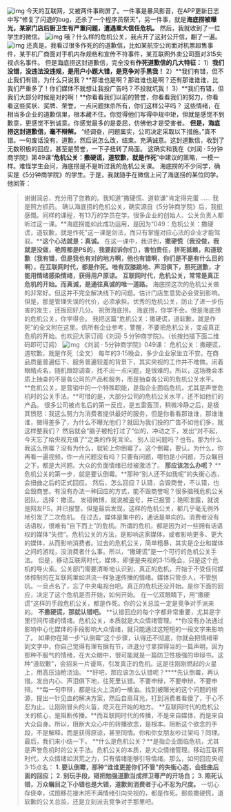 ![img](http://mmbiz.qpic.cn/mmbiz_jpg/Eia1pKbzLGbRibLiaUTxsfr0On1icrKyiaiadpA8fGNkDkF27abHWAxiauNGfbrmeRlVWKWUFC3WogohPsjGvU3wZ4pPw/640?wx_fmt=jpeg&tp=webp&wxfrom=5&wx_lazy=1&wx_co=1)
今天的互联网，又被两件事刷屏了。一件事是暴风影音，在APP更新日志中写“修复了闪退的bug，还杀了一个程序员祭天”，另一件事，就是**海底捞被曝光，某家门店后厨卫生有严重问题，遭遇重大信任危机。**
然后，我就收到了一位学生的微信。
![img](http://mmbiz.qpic.cn/mmbiz_png/Eia1pKbzLGbRibLiaUTxsfr0On1icrKyiaiadpXMOCuFeccolgWjfe3OJA8qwedJXBd7NCOddTRzLQhawSUJ7nlJn6AQ/640?wx_fmt=png&tp=webp&wxfrom=5&wx_lazy=1&wx_co=1)
哦？什么样的危机公关，我点开了这封公开信，翻了一遍。
![img](http://mmbiz.qpic.cn/mmbiz_jpg/Eia1pKbzLGbRibLiaUTxsfr0On1icrKyiaiadpJmLibhpK2Wic9AZPpDrsrnsGm1mnL4Z8PibNeLTHY5UlBXJhRGb2wwaQQ/640?wx_fmt=jpeg&tp=webp&wxfrom=5&wx_lazy=1&wx_co=1)
还真是。我看过很多作死的的道歉信，比如某航空公司面对机票超售事件，某手机厂商面对手机内存规格和宣传不符事件，某互联网外卖公司面对315央视点名事件。
但是海底捞这封道歉信，完全没有**作死道歉信的几大特征：**
1）**我们没错，没违法没违规，是用户小题大错，是竞争对手黑我！**
2）**我们有错，但不止我们有错，为什么只说我？**那谁也是啊？那谁谁也是啊？还有那谁谁谁，比我们严重多了！你们媒体不就想让我投广告吗？不投就坑我！
3）**我们有错，但我们大部分时候是对的啊！**你看看我们以前的赞誉，你看看我们的努力，你看看这些奖状、奖牌、荣誉，一点问题抹杀所有，你们这样公平吗？
这些情绪，在相当多企业的道歉信里，根本藏不住。你觉得他们写得中规中矩，但就是感觉不到歉意，更感觉不到诚意。你感觉最多的是委屈，仿佛他才是受害者。
**但是，海底捞这封道歉信，毫不辩解。**
“经调查，问题属实，公司决定采取以下措施。”真不错。一句废话没有，道歉，然后说怎么改，结束。充满诚意。这封道歉信，收到了无数积极的回应，甚至是赞誉，一下子扭转了局面。
这确实和我在《刘润 · 5分钟商学院》第49课“**危机公关：撒硬谎，道软歉，就是作死**”中建议的策略，一模一样。难怪学生会问，海底捞是不是听过我的危机公关课。
海底捞的不少同学，确实是《5分钟商学院》的学生。于是，我就随手在微信上问了海底捞的某位同学。他回答：
> 谢谢润总，充分用了您教的。我知道“撒硬慌、道软谦”肯定得完蛋 …… 我是照方抓药。
确认海底捞的危机公关，确实源自《5分钟商学院》后，我挺感慨。同样的课程，有13万的学员在学。很多企业的创始人、公关负责人都听过这一课。**海底捞能如此成功运用，是因为“049：危机公关：撒硬谎，道软歉，就是作死”这一课是剑法，而只有掌握对应心法的企业才能驾驭。****这个心法就是：真诚。**
在这一课中，我讲到，**撒硬慌（我没做，我就是没做，艳照都是PS的，我要起诉你们），害怕责任，拼死抵赖，和道软歉（我有错，但是我也有对的地方啊，他也有错啊，你们是不是有什么目的啊），在互联网时代，都是作死。唯有双膝跪地、声泪俱下，照死道歉，才能用情绪感染情绪，获得用户原谅。**
**互联网时代，危机公关，常常是真正危机的开始。而真诚，是通往真诚的唯一道路。**
海底捞这次的危机公关做的非常好。但这并不完全解决线下的问题。估计门店生意势必会受到影响。但是，那是管理失误的代价，必须承担。优秀的危机公关，防止了进一步伤害的发生，还扳回好几分。
祝贺海底捞。
海底捞，你学不会。但是海底捞的危机公关，你学得会。
我把这篇“危机公关：撒硬谎，道软歉，就是作死”的全文附在这里。供所有企业参考，警醒，不要把危机公关，变成真正危机的开始。也欢迎大家订阅《刘润·５分钟商学院》。（长按扫描下面二维码即可订阅）
![img](https://mmbiz.qpic.cn/mmbiz_jpg/Eia1pKbzLGbRibLiaUTxsfr0On1icrKyiaiadpOHGTlGQdQVQWejySuOESUVwWdudyddZMR6PhKKMTJl2ZczUichAIcnQ/640?wx_fmt=jpeg&tp=webp&wxfrom=5&wx_lazy=1&wx_co=1)
《刘润 · 5分钟商学院》049课：
危机公关：撒硬谎，道软歉，就是作死（全文）
每年的3·15晚会，多少企业家坐立不安。在商品质量普遍低下、服务普遍较差的背景下，其实央视的工作并不难做。闭着眼睛点名，随机跟踪调查，找不出一点问题，是很难的。所以，这场晚会本质上抽查的不是各公司的产品和服务，而是抽查各公司的危机公关水平。
**危机公关，是营销中的一个特殊职能，是指企业面临危机，尤其是声誉危机时的公关手法。**可惜的是，大部分公司的危机公关水平，还不如他们的产品。
很多公司被点名后的第一反应，是五雷轰顶，稍微冷静之后，是极其愤怒：我这么努力为消费者提供最好的服务，但是你看看那谁谁，那谁谁谁，做得差多了，为什么不曝光他们？就因为我们投的广告不如他们多，就这样整我们？
然后就会“脑子被枪打过了”似的，冲动之下，发出“对不起，今天忘了给央视充值了”之类的作死言论。
别人没问题吗？也有。那为什么我这么倒霉？没有为什么，就轮上你倒霉了。这个倒霉，要认。为什么，你再看一遍视频，你一点问题没有吗？只要有问题，哪怕是小问题，万众瞩目之下，都是大问题。大众的负面情绪已经被激活了。
**那应该怎么办呢？**
**危机公关的第一步，就是要认倒霉。**那种“别人还不如我呢”的失衡心态，会扭曲之后的正式回应。
然后，怎么回应？认错，会毁商誉，不认错，也会毁商誉。有没有办法一种回应的方式，能不毁商誉呢？很多脑残危机公关团队，选择：撒谎。
发错微博，就说被盗号，并已报警；艳照泄露，就说是网友PS，并已报警。但是最后发现，这样的危机公关，都几乎毫无例外地引发了二次危机。
在过去，媒体是集中的，通话是单向的。消费者没有话语权，很难有“自下而上”的危机。所谓的危机，都是因为对一些拥有话语权的媒体“失控”。危机公关的方法，是影响这家媒体，或者影响更多、更大的媒体，从而影响消费者。过去的危机公关，简单粗暴，其实是企业和媒体之间的游戏，没消费者什么事。所以，“撒硬谎”是一个可行的危机公关手法。
但是，移动互联网时代，媒体，即便是央视的3·15晚会，只是这个危机的导火索。公关部门需要清晰地认识到，真正的危机，开始于不受任何媒体控制的在互联网里如洪流一样急速传播的情绪。媒体只管杀人，不管刨坑。一旦点名了，忘了中央电视台吧。真正的危机还没开始。是你下面的回应，决定了这个危机是否开始，如何开始。
在一亿双眼睛下，用“撒硬谎”这样的手段危机公关，都是作死。你的公关总监一定是竞争对手派来的。
**不撒硬谎，那就认错吧。**
**认错回应的每个字都非常重要，尤其是字里行间传递的情绪。危机公关，本质就是大众情绪管理。**你没有办法通过影响中心化媒体的手段影响大众情绪，就只能通过这短短的一段文字来影响了。
如果你在第一步“认倒霉”这个步骤，认得还不彻底，你就会把情绪带到文字中，你自己觉得有理有据有节，进退分寸拿捏得当的一篇声明，因为那种不服气的情绪，在大众眼中，很可能就是一篇防卫性极强的申辩书。这种“道软歉”，会招来一片谩骂，引发真正的危机。这是往刚刚燃起的火星上，用高压油枪浇油。
**好吧，那应该怎么认错呢？****先认倒霉，再认错。发自内心、声泪俱下地，往死里认错。不要申辩，不要申辩，不要申辩。**每一句申辩，都是往火上浇的一桶油。找到被曝光的这个问题的根源，提出一针见血的解决方案，然后自扇耳光，打到消费者看傻了，于心不忍为止。让刚刚冒头的火苗，熄灭在开始的地方。
**互联网时代的危机公关的核心，是阻断传播。**而互联网时代的传播，不是来自媒体，而是来自大众自身。所以，阻断大众心中的转播欲念，是根本。阻断这个欲念的手段，不是解释，而是获得原谅，甚至同情。你和你女朋友吵过架吗？同理。
最后，我们来小结一下。
**什么是危机公关？**是指企业面临危机，尤其是声誉危机时的公关手法。危机公关的本质，是大众情绪管理。移动互联网时代，大众情绪如洪荒之力，只有情绪能够引导情绪。那么，如何回应央视3·15点名：
**1. 要认倒霉，那种“谁谁更差你们不管”的失衡心态，会扭曲后面的回应；**
**2. 别玩手段，错把勉强道歉当成捍卫尊严的开场白；**
**3. 照死认错，万众瞩目之下小错也是大错，道歉到消费者于心不忍为尺度。**
一切心存侥幸，试图移花接木把不满情绪引向央视的，都是作死。那些撒硬慌，道软歉的公关总监，还是立刻派去竞争对手那里吧。
  